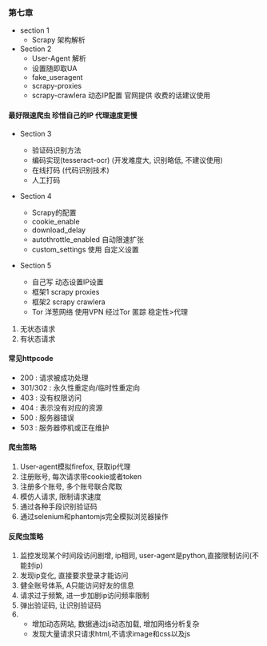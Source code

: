 ### 第七章
* section 1
	* Scrapy 架构解析
* Section 2 
	* User-Agent 解析
	* 设置随即取UA
	* fake_useragent		 
	* scrapy-proxies
	* scrapy-crawlera 动态IP配置 官网提供 收费的话建议使用
	

#### 最好限速爬虫 珍惜自己的IP 代理速度更慢

* Section 3
	* 验证码识别方法
	* 编码实现(tesseract-ocr) (开发难度大, 识别略低, 不建议使用)
	* 在线打码 (代码识别技术)
	* 人工打码 

* Section 4
	* Scrapy的配置
	* cookie_enable
	* download_delay
	* autothrottle_enabled 自动限速扩张
	* custom_settings 使用 自定义设置

* Section 5
	* 自己写 动态设置IP设置
	* 框架1 scrapy proxies
	* 框架2 scrapy crawlera
	* Tor 洋葱网络 使用VPN 经过Tor 匿踪 稳定性>代理
	
1. 无状态请求
2. 有状态请求

#### 常见httpcode
* 200 : 请求被成功处理
* 301/302 : 永久性重定向/临时性重定向
* 403 : 没有权限访问
* 404 : 表示没有对应的资源
* 500 : 服务器错误
* 503 : 服务器停机或正在维护


#### 爬虫策略

1. User-agent模拟firefox, 获取ip代理
2. 注册账号, 每次请求带cookie或者token
3. 注册多个账号, 多个账号联合爬取
4. 模仿人请求, 限制请求速度
5. 通过各种手段识别验证码
6. 通过selenium和phantomjs完全模拟浏览器操作


#### 反爬虫策略

1. 监控发现某个时间段访问剧增, ip相同, user-agent是python,直接限制访问(不能封ip)
2. 发现ip变化, 直接要求登录才能访问
3. 健全账号体系, A只能访问好友的信息
4. 请求过于频繁, 进一步加剧ip访问频率限制
5. 弹出验证码, 让识别验证码
6.  * 增加动态网站, 数据通过js动态加载, 增加网络分析复杂
	* 发现大量请求只请求html,不请求image和css以及js
	 